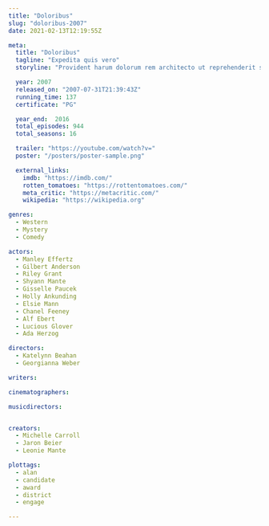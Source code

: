 ```yaml
---
title: "Doloribus"
slug: "doloribus-2007"
date: 2021-02-13T12:19:55Z

meta:
  title: "Doloribus"
  tagline: "Expedita quis vero"
  storyline: "Provident harum dolorum rem architecto ut reprehenderit sed veniam quis ut quidem odit quisquam voluptas molestias aut facilis aut voluptatum sed rerum iure"

  year: 2007
  released_on: "2007-07-31T21:39:43Z"
  running_time: 137
  certificate: "PG"

  year_end:  2016
  total_episodes: 944
  total_seasons: 16

  trailer: "https://youtube.com/watch?v="
  poster: "/posters/poster-sample.png"

  external_links:
    imdb: "https://imdb.com/"
    rotten_tomatoes: "https://rottentomatoes.com/"
    meta_critic: "https://metacritic.com/"
    wikipedia: "https://wikipedia.org"

genres:
  - Western
  - Mystery
  - Comedy

actors:
  - Manley Effertz
  - Gilbert Anderson
  - Riley Grant
  - Shyann Mante
  - Gisselle Paucek
  - Holly Ankunding
  - Elsie Mann
  - Chanel Feeney
  - Alf Ebert
  - Lucious Glover
  - Ada Herzog

directors:
  - Katelynn Beahan
  - Georgianna Weber

writers:

cinematographers:

musicdirectors:


creators:
  - Michelle Carroll
  - Jaron Beier
  - Leonie Mante

plottags:
  - alan
  - candidate
  - award
  - district
  - engage

---
```



